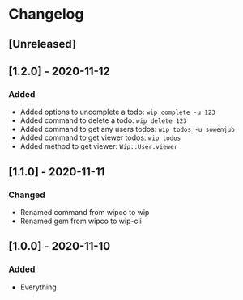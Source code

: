 # Changelog

## [Unreleased]

## [1.2.0] - 2020-11-12

### Added

- Added options to uncomplete a todo: `wip complete -u 123 `
- Added command to delete a todo: `wip delete 123`
- Added command to get any users todos: `wip todos -u sowenjub`
- Added command to get viewer todos: `wip todos`
- Added method to get viewer: `Wip::User.viewer`

## [1.1.0] - 2020-11-11

### Changed

- Renamed command from wipco to wip
- Renamed gem from wipco to wip-cli

## [1.0.0] - 2020-11-10

### Added

- Everything
